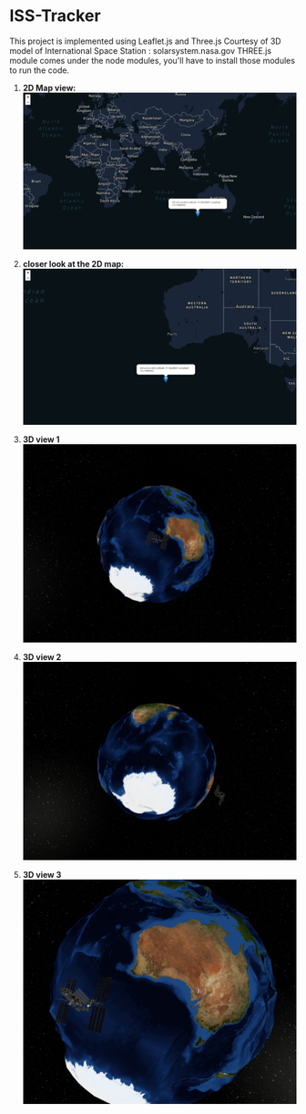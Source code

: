 # ISS-Tracker
This project is implemented using Leaflet.js and Three.js
Courtesy of 3D model of International Space Station : solarsystem.nasa.gov 
THREE.js module comes under the node modules, you'll have to install those modules to run the code.

1. **2D Map view:**
![](Screenshots/iss_5.png)

2. **closer look at the 2D map:**
![](Screenshots/iss_4.png)

3. **3D view 1**
![](Screenshots/iss_1.png)

3. **3D view 2**
![](Screenshots/iss_2.png)

3. **3D view 3**
![](Screenshots/iss_3.1.png)

